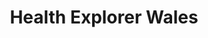 ---
hackday: 09-cardiff
links:
- website: http://compjcdf.github.io/nhs_hack/app.html
summary: Framework for visualisation of temporal and multivariate health data across
  wales. Focus on sustainability and extensibility of project.
team:
- Annalisa Esposito
- Glyn Mottershead
- '@CBoutaud'
- '@NikitaVashisth'
- '@Idioteque90'
- '@PoojaDante'
- '@egrommet'
- '@flyingsparx'
- '@voxmjw'
- '@martinjc'
title: Health Explorer Wales
---